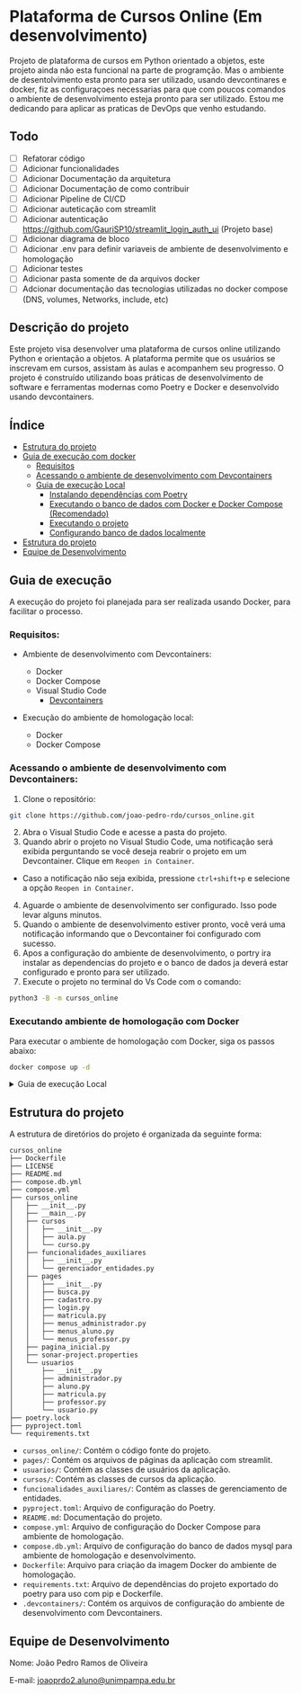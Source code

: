 

# Plataforma de Cursos Online (Em desenvolvimento)
Projeto de plataforma de cursos em Python orientado a objetos, este projeto ainda não esta funcional na parte de programção. Mas o ambiente de desentolvimento esta pronto para ser utilizado, usando devcontinares e docker, fiz as configuraçoes necessarias para que com poucos comandos o ambiente de desenvolvimento esteja pronto para ser utilizado. Estou me dedicando para aplicar as praticas de DevOps que venho estudando.

## Todo
  - [ ] Refatorar código
  - [ ] Adicionar funcionalidades
  - [ ] Adicionar Documentação da arquitetura
  - [ ] Adicionar Documentação de como contribuir
  - [ ] Adicionar Pipeline de CI/CD
  - [ ] Adicionar auteticação com streamlit
  - [ ] Adicionar autenticação https://github.com/GauriSP10/streamlit_login_auth_ui (Projeto base)
  - [ ] Adicionar diagrama de bloco
  - [ ] Adicionar .env para definir variaveis de ambiente de desenvolvimento e homologação
  - [ ] Adicionar testes
  - [ ] Adicionar pasta somente de da arquivos docker
  - [ ] Adcionar documentação das tecnologias utilizadas no docker compose (DNS, volumes, Networks, include, etc)

## Descrição do projeto
Este projeto visa desenvolver uma plataforma de cursos online utilizando Python e orientação a objetos. A plataforma permite que os usuários se inscrevam em cursos, assistam às aulas e acompanhem seu progresso. O projeto é construído utilizando boas práticas de desenvolvimento de software e ferramentas modernas como Poetry e Docker e desenvolvido usando devcontainers.

## Índice
- [Estrutura do projeto](#estrutura-do-projeto)
- [Guia de execução com docker](#guia-de-execução)
  - [Requisitos](#requisitos)
  - [Acessando o ambiente de desenvolvimento com Devcontainers](#acessando-o-ambiente-de-desenvolvimento-com-devcontainers)
  - [Guia de execução Local](#guia-de-execução-local)
    - [Instalando dependências com Poetry](#instalando-dependências-com-poetry)
    - [Executando o banco de dados com Docker e Docker Compose (Recomendado)](#executando-o-banco-de-dados-com-docker-e-docker-compose-recomendado)
    - [Executando o projeto](#executando-o-projeto)
    - [Configurando banco de dados localmente](#configurando-banco-de-dados-localmente)
- [Estrutura do projeto](#estrutura-do-projeto)
- [Equipe de Desenvolvimento](#equipe-de-desenvolvimento)



## Guia de execução
A execução do projeto foi planejada para ser realizada usando Docker, para facilitar o processo.

### Requisitos:
- Ambiente de desenvolvimento com Devcontainers:
  - Docker
  - Docker Compose
  - Visual Studio Code
    - [Devcontainers](https://marketplace.visualstudio.com/items?itemName=ms-vscode-remote.remote-containers)

- Execução do ambiente de homologação local:
  - Docker 
  - Docker Compose

### Acessando o ambiente de desenvolvimento com Devcontainers:
1. Clone o repositório:
```bash
git clone https://github.com/joao-pedro-rdo/cursos_online.git
```
2. Abra o Visual Studio Code e acesse a pasta do projeto.
3. Quando abrir o projeto no Visual Studio Code, uma notificação será exibida perguntando se você deseja reabrir o projeto em um Devcontainer. Clique em `Reopen in Container`.
- Caso a notificação não seja exibida, pressione `ctrl+shift+p`  e selecione a opção `Reopen in Container`.
4. Aguarde o ambiente de desenvolvimento ser configurado. Isso pode levar alguns minutos.
5. Quando o ambiente de desenvolvimento estiver pronto, você verá uma notificação informando que o Devcontainer foi configurado com sucesso.
6. Apos a configuração do ambiente de desenvolvimento, o portry ira instalar as dependencias do projeto e o banco de dados ja deverá estar configurado e pronto para ser utilizado.
7. Execute o projeto no terminal do Vs Code com o comando:
```bash
python3 -B -m cursos_online
```

### Executando ambiente de homologação com Docker
Para executar o ambiente de homologação com Docker, siga os passos abaixo:
```bash
docker compose up -d
```


<details>
  <summary>Guia de execução Local</summary>

## Guia de Execução local

### Instalando dependências com Poetry
Poetry é uma ferramenta de gerenciamento de dependências e ambientes virtuais para projetos Python. Para instalar o Poetry, siga as instruções no site oficial [Poetry](https://python-poetry.org/docs/#installing-with-the-official-installer).

Depois de instalar o Poetry, execute os seguintes comandos para configurar o ambiente virtual e instalar as dependências do projeto:
```bash
# Instalar as dependências do projeto
poetry install

# Abrir o ambiente virtual
poetry shell
```
## Executando o banco de dados com Docker e Docker Compose (Recomendado)
Para facilitar a configuração do banco de dados, utilizamos o Docker e o Docker Compose. Docker é uma plataforma para desenvolver, enviar e executar aplicações em containers, enquanto Docker Compose é uma ferramenta para definir e gerenciar aplicações multi-container.

Levantar o container do banco de dados
No diretório do projeto (`/cursos_online`), execute:
```bash
docker compose -f compose.db.yml up -d
```

### Executando o projeto
Para executar o projeto, certifique-se de estar no diretório cursos_online e o banco de dados online e e execute o seguinte comando:
```bash
python3 -B -m cursos_online
```
Caso deseje acessar o banco de dados no container para realizar consultas , siga os passos abaixo:

```bash
docker exec -it bd-cursos-online mysql -u root -p
```
*Senha:* `root`
- pode trocar o nome do container pelo id do container que pode ser obtido com o comando `docker container ls`


## Configurando banco de dados localmente 
Caso prefira configurar o MySQL localmente, siga os passos abaixo:

Instale o MySQL:
```bash
sudo apt install mysql-server
```
Entre na conta root e crie a base de dados:
```bash
mysql -u root -p
create database cursos_online;
```
</details>

## Estrutura do projeto
A estrutura de diretórios do projeto é organizada da seguinte forma:

```
cursos_online
├── Dockerfile
├── LICENSE
├── README.md
├── compose.db.yml
├── compose.yml
├── cursos_online
│   ├── __init__.py
│   ├── __main__.py
│   ├── cursos
│   │   ├── __init__.py
│   │   ├── aula.py
│   │   └── curso.py
│   ├── funcionalidades_auxiliares
│   │   ├── __init__.py
│   │   └── gerenciador_entidades.py
│   ├── pages
│   │   ├── __init__.py
│   │   ├── busca.py
│   │   ├── cadastro.py
│   │   ├── login.py
│   │   ├── matricula.py
│   │   ├── menus_administrador.py
│   │   ├── menus_aluno.py
│   │   └── menus_professor.py
│   ├── pagina_inicial.py
│   ├── sonar-project.properties
│   └── usuarios
│       ├── __init__.py
│       ├── administrador.py
│       ├── aluno.py
│       ├── matricula.py
│       ├── professor.py
│       └── usuario.py
├── poetry.lock
├── pyproject.toml
└── requirements.txt

```

- `cursos_online/`: Contém o código fonte do projeto.
- `pages/`: Contém os arquivos de páginas da aplicação com streamlit.
- `usuarios/`: Contém as classes de usuários da aplicação.
- `cursos/`: Contém as classes de cursos da aplicação.
- `funcionalidades_auxiliares/`: Contém as classes de gerenciamento de entidades.
- `pyproject.toml`: Arquivo de configuração do Poetry.
- `README.md`: Documentação do projeto.
- `compose.yml`: Arquivo de configuração do Docker Compose para ambiente de homologação.
- `compose.db.yml`: Arquivo de configuração do banco de dados mysql para ambiente de homologação e desenvolvimento.
- `Dockerfile`: Arquivo para criação da imagem Docker do ambiente de homologação.
- `requirements.txt`: Arquivo de dependências do projeto exportado do poetry para uso com pip e Dockerfile.
- `.devcontainers/`: Contém os arquivos de configuração do ambiente de desenvolvimento com Devcontainers.

## Equipe de Desenvolvimento
Nome: João Pedro Ramos de Oliveira

E-mail: joaoprdo2.aluno@unimpampa.edu.br




